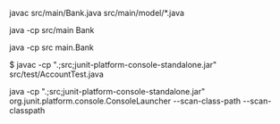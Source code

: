 javac src/main/Bank.java src/main/model/*.java


java -cp src/main Bank

java -cp src main.Bank

$ javac -cp ".;src;junit-platform-console-standalone.jar" src/test/AccountTest.java

java -cp ".;src;junit-platform-console-standalone.jar" org.junit.platform.console.ConsoleLauncher --scan-class-path --scan-classpath